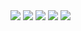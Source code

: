 


<img src="https://github.com/user-attachments/assets/d0e33abe-4b93-4de1-aa07-cda1fde0d4f1">
<img src="https://github.com/user-attachments/assets/8fb29d97-36b5-475e-89f9-a8c23af3eae3">
<img src="https://github.com/user-attachments/assets/dc81fd68-3ae8-47d6-813c-b0035d7beffc">
<img src="https://github.com/user-attachments/assets/8c64422d-93b9-4f33-b7e0-5028fa3f6764">
<img src="https://github.com/user-attachments/assets/8176e3c2-229c-4434-97db-c2453540a7fa">

